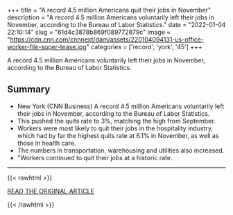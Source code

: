 +++
title = "A record 4.5 million Americans quit their jobs in November"
description = "A record 4.5 million Americans voluntarily left their jobs in November, according to the Bureau of Labor Statistics."
date = "2022-01-04 22:10:14"
slug = "61d4c3878b869f089772879c"
image = "https://cdn.cnn.com/cnnnext/dam/assets/220104094131-us-office-worker-file-super-tease.jpg"
categories = ['record', 'york', '45']
+++

A record 4.5 million Americans voluntarily left their jobs in November, according to the Bureau of Labor Statistics.

## Summary

- New York (CNN Business) A record 4.5 million Americans voluntarily left their jobs in November, according to the Bureau of Labor Statistics.
- This pushed the quits rate to 3%, matching the high from September.
- Workers were most likely to quit their jobs in the hospitality industry, which had by far the highest quits rate at 6.1% in November, as well as those in health care.
- The numbers in transportation, warehousing and utilities also increased.
- "Workers continued to quit their jobs at a historic rate.

---

{{< rawhtml >}}
  <p class="article-category">
    <a target="_blank" href="https://www.cnn.com/2022/01/04/economy/us-job-openings-november/index.html">READ THE ORIGINAL ARTICLE</a>
  </p>
{{< /rawhtml >}}
